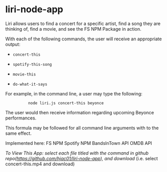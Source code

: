 # liri-node-app


Liri allows users to find a concert for a specific artist, find a song they are thinking of, find a movie, and see the FS NPM Package in action. 

With each of the following commands, the user will receive an appropriate output: 
   * `concert-this`

   * `spotify-this-song`

   * `movie-this`

   * `do-what-it-says`
   
   
   For example, in the command line, a user may type the following: 
              
              node liri.js concert-this beyonce
              
   The user would then receive information regarding upcoming Beyonce performances. 
   
   This formula may be followed for all command line arguments with to the same effect. 
   
   Implemented here: 
      FS NPM
      Spotify NPM
      BandsInTown API
      OMDB API
      
      
  *To View This App: select each file titled with the command in github repo(https://github.com/hjac01/liri-node-app), and download*
      (i.e. select concert-this.mp4 and download)
